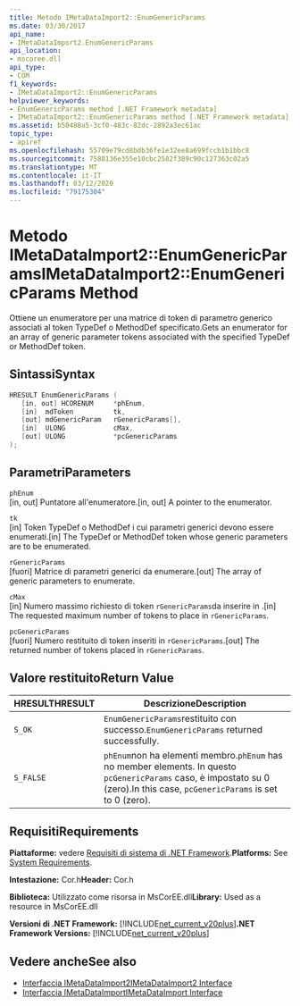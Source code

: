 ```yaml
---
title: Metodo IMetaDataImport2::EnumGenericParams
ms.date: 03/30/2017
api_name:
- IMetaDataImport2.EnumGenericParams
api_location:
- mscoree.dll
api_type:
- COM
f1_keywords:
- IMetaDataImport2::EnumGenericParams
helpviewer_keywords:
- EnumGenericParams method [.NET Framework metadata]
- IMetaDataImport2::EnumGenericParams method [.NET Framework metadata]
ms.assetid: b50488a5-3cf0-483c-82dc-2892a3ec61ac
topic_type:
- apiref
ms.openlocfilehash: 55709e79cd8bdb36fe1e32ee8a699fccb1b1bbc8
ms.sourcegitcommit: 7588136e355e10cbc2582f389c90c127363c02a5
ms.translationtype: MT
ms.contentlocale: it-IT
ms.lasthandoff: 03/12/2020
ms.locfileid: "79175304"
---
```

# <a name="imetadataimport2enumgenericparams-method"></a><span data-ttu-id="d3843-102">Metodo IMetaDataImport2::EnumGenericParams</span><span class="sxs-lookup"><span data-stu-id="d3843-102">IMetaDataImport2::EnumGenericParams Method</span></span>
<span data-ttu-id="d3843-103">Ottiene un enumeratore per una matrice di token di parametro generico associati al token TypeDef o MethodDef specificato.</span><span class="sxs-lookup"><span data-stu-id="d3843-103">Gets an enumerator for an array of generic parameter tokens associated with the specified TypeDef or MethodDef token.</span></span>  
  
## <a name="syntax"></a><span data-ttu-id="d3843-104">Sintassi</span><span class="sxs-lookup"><span data-stu-id="d3843-104">Syntax</span></span>  
  
```cpp
HRESULT EnumGenericParams (  
   [in, out] HCORENUM     *phEnum,
   [in]  mdToken          tk,  
   [out] mdGenericParam   rGenericParams[],
   [in]  ULONG            cMax,
   [out] ULONG            *pcGenericParams  
);  
```  
  
## <a name="parameters"></a><span data-ttu-id="d3843-105">Parametri</span><span class="sxs-lookup"><span data-stu-id="d3843-105">Parameters</span></span>  
 `phEnum`  
 <span data-ttu-id="d3843-106">[in, out] Puntatore all'enumeratore.</span><span class="sxs-lookup"><span data-stu-id="d3843-106">[in, out] A pointer to the enumerator.</span></span>  
  
 `tk`  
 <span data-ttu-id="d3843-107">[in] Token TypeDef o MethodDef i cui parametri generici devono essere enumerati.</span><span class="sxs-lookup"><span data-stu-id="d3843-107">[in] The TypeDef or MethodDef token whose generic parameters are to be enumerated.</span></span>  
  
 `rGenericParams`  
 <span data-ttu-id="d3843-108">[fuori] Matrice di parametri generici da enumerare.</span><span class="sxs-lookup"><span data-stu-id="d3843-108">[out] The array of generic parameters to enumerate.</span></span>  
  
 `cMax`  
 <span data-ttu-id="d3843-109">[in] Numero massimo richiesto di token `rGenericParams`da inserire in .</span><span class="sxs-lookup"><span data-stu-id="d3843-109">[in] The requested maximum number of tokens to place in `rGenericParams`.</span></span>  
  
 `pcGenericParams`  
 <span data-ttu-id="d3843-110">[fuori] Numero restituito di token inseriti in `rGenericParams`.</span><span class="sxs-lookup"><span data-stu-id="d3843-110">[out] The returned number of tokens placed in `rGenericParams`.</span></span>  
  
## <a name="return-value"></a><span data-ttu-id="d3843-111">Valore restituito</span><span class="sxs-lookup"><span data-stu-id="d3843-111">Return Value</span></span>  
  
|<span data-ttu-id="d3843-112">HRESULT</span><span class="sxs-lookup"><span data-stu-id="d3843-112">HRESULT</span></span>|<span data-ttu-id="d3843-113">Descrizione</span><span class="sxs-lookup"><span data-stu-id="d3843-113">Description</span></span>|  
|-------------|-----------------|  
|`S_OK`|<span data-ttu-id="d3843-114">`EnumGenericParams`restituito con successo.</span><span class="sxs-lookup"><span data-stu-id="d3843-114">`EnumGenericParams` returned successfully.</span></span>|  
|`S_FALSE`|<span data-ttu-id="d3843-115">`phEnum`non ha elementi membro.</span><span class="sxs-lookup"><span data-stu-id="d3843-115">`phEnum` has no member elements.</span></span> <span data-ttu-id="d3843-116">In questo `pcGenericParams` caso, è impostato su 0 (zero).</span><span class="sxs-lookup"><span data-stu-id="d3843-116">In this case, `pcGenericParams` is set to 0 (zero).</span></span>|  
  
## <a name="requirements"></a><span data-ttu-id="d3843-117">Requisiti</span><span class="sxs-lookup"><span data-stu-id="d3843-117">Requirements</span></span>  
 <span data-ttu-id="d3843-118">**Piattaforme:** vedere [Requisiti di sistema di .NET Framework](../../../../docs/framework/get-started/system-requirements.md).</span><span class="sxs-lookup"><span data-stu-id="d3843-118">**Platforms:** See [System Requirements](../../../../docs/framework/get-started/system-requirements.md).</span></span>  
  
 <span data-ttu-id="d3843-119">**Intestazione:** Cor.h</span><span class="sxs-lookup"><span data-stu-id="d3843-119">**Header:** Cor.h</span></span>  
  
 <span data-ttu-id="d3843-120">**Biblioteca:** Utilizzato come risorsa in MsCorEE.dll</span><span class="sxs-lookup"><span data-stu-id="d3843-120">**Library:** Used as a resource in MsCorEE.dll</span></span>  
  
 <span data-ttu-id="d3843-121">**Versioni di .NET Framework:** [!INCLUDE[net_current_v20plus](../../../../includes/net-current-v20plus-md.md)]</span><span class="sxs-lookup"><span data-stu-id="d3843-121">**.NET Framework Versions:** [!INCLUDE[net_current_v20plus](../../../../includes/net-current-v20plus-md.md)]</span></span>  
  
## <a name="see-also"></a><span data-ttu-id="d3843-122">Vedere anche</span><span class="sxs-lookup"><span data-stu-id="d3843-122">See also</span></span>

- [<span data-ttu-id="d3843-123">Interfaccia IMetaDataImport2</span><span class="sxs-lookup"><span data-stu-id="d3843-123">IMetaDataImport2 Interface</span></span>](../../../../docs/framework/unmanaged-api/metadata/imetadataimport2-interface.md)
- [<span data-ttu-id="d3843-124">Interfaccia IMetaDataImport</span><span class="sxs-lookup"><span data-stu-id="d3843-124">IMetaDataImport Interface</span></span>](../../../../docs/framework/unmanaged-api/metadata/imetadataimport-interface.md)
